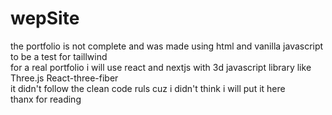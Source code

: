 <h1>wepSite</h1>
the portfolio is not complete and was made using html and vanilla javascript to be a test for taillwind<br>
for a real portfolio i will use react and nextjs with 3d javascript library like Three.js React-three-fiber<br>
it didn't follow the clean code ruls cuz i didn't think i will put it here <br>
thanx for reading<br>
